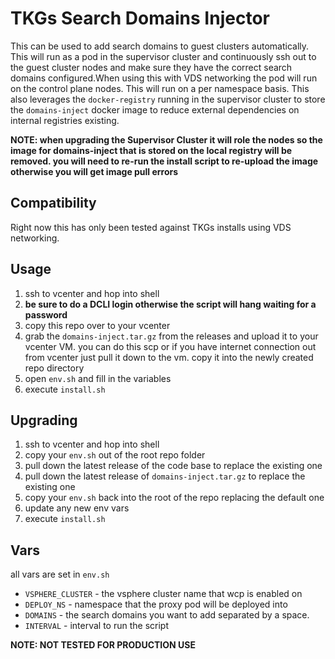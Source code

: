 # TKGs Search Domains Injector

This can be used to add search domains to guest clusters automatically. This will run as a pod in the supervisor cluster and continuously ssh out to the guest cluster nodes and make sure they have the correct search domains configured.When using this with VDS networking the pod will run on the control plane nodes. This will run on a per namespace basis. This also leverages the `docker-registry` running in the supervisor cluster to store the `domains-inject` docker image to reduce external dependencies on internal registries existing.

**NOTE: when upgrading the Supervisor Cluster it will role the nodes so the image for domains-inject that is stored on the local registry will be removed. you will need to re-run the install script to re-upload the image otherwise you will get image pull errors**


## Compatibility

Right now this has only been tested against TKGs installs using VDS networking.


## Usage

1. ssh to vcenter and hop into shell
2. **be sure to do a DCLI login otherwise the script will hang waiting for a password**
3. copy this repo over to your vcenter 
4. grab the `domains-inject.tar.gz` from the releases and upload it to your vcenter VM. you can do this scp or if you have internet connection out from vcenter just pull it down to the vm. copy it into the newly created repo directory
5. open `env.sh` and fill in the variables
6. execute `install.sh`

## Upgrading

1. ssh to vcenter and hop into shell
2. copy your `env.sh` out of the root repo folder
3. pull down the latest release of the code base to replace the existing one
4. pull down the latest release of `domains-inject.tar.gz` to replace the existing one
5. copy your `env.sh` back into the root of the repo replacing the default one
6. update any new env vars
7. execute `install.sh`

## Vars

all vars are set in `env.sh`

* `VSPHERE_CLUSTER` -  the vsphere cluster name that wcp is enabled on
* `DEPLOY_NS` - namespace that the proxy pod will be deployed into
* `DOMAINS` - the search domains you want to add separated by a space. 
* `INTERVAL` - interval to run the script


**NOTE: NOT TESTED FOR PRODUCTION USE**